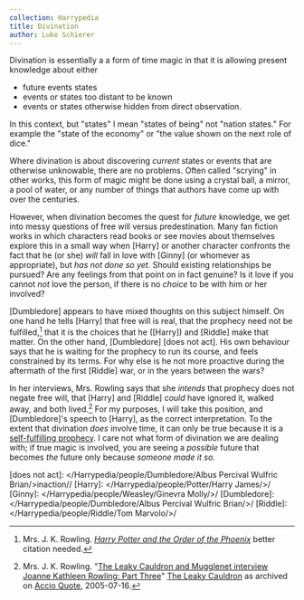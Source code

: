 ```yaml
---
collection: Harrypedia
title: Divination
author: Luke Schierer
---
```


Divination is essentially a a form of time magic in that it is allowing present knowledge about either

- future events states
- events or states too distant to be known
- events or states otherwise hidden from direct observation.

In this context, but "states" I mean "states of being" not "nation states." For example the "state of the economy" or "the value shown on the next role of dice."

Where divination is about discovering _current_ states or events that are otherwise unknowable, there are no problems. Often called "scrying" in other works, this form of magic might be done using a crystal ball, a mirror, a pool of water, or any number of things that authors have come up with over the centuries.

However, when divination becomes the quest for _future_ knowledge, we get into messy questions of free will versus predestination. Many fan fiction works in which characters read books or see movies about themselves explore this in a small way when [Harry] or another character confronts the fact that he (or she)
_will_ fall in love with [Ginny] (or whomever as appropriate), but _has not done so yet._ Should existing relationships be pursued? Are any feelings from that point on in fact genuine? Is it love if you cannot _not_ love the person, if there is no _choice_ to be with him or her involved?

[Dumbledore] appears to have mixed thoughts on this subject himself. On one hand he tells [Harry] that free will is real, that the prophecy need not be fulfilled,[^240417-1] that it is the choices that he ([Harry]) and [Riddle] make that matter. On the other hand, [Dumbledore] [does not act]. His own behaviour says that he is waiting for the prophecy to run its course, and feels constrained by its terms. For why else is he not more proactive during the aftermath of the first [Riddle] war, or in the years between the wars?

In her interviews, Mrs. Rowling says that she _intends_ that prophecy does not negate free will, that [Harry] and [Riddle] _could_ have ignored it, walked away, and both lived.[^240417-2] For my purposes, I will take this position, and [Dumbledore]'s speech to [Harry], as the correct interpretation. To the extent that divination _does_ involve time, it can only be true because it is a [self-fulfilling prophecy]. I care not what form of divination we are dealing with; if true magic is involved, you are seeing a _possible_ future that becomes _the_ future only because _someone made it so._

[does not act]: </Harrypedia/people/Dumbledore/Albus Percival Wulfric Brian/>inaction//
[Harry]: </Harrypedia/people/Potter/Harry James/>/
[Ginny]: </Harrypedia/people/Weasley/Ginevra Molly/>/
[Dumbledore]: </Harrypedia/people/Dumbledore/Albus Percival Wulfric Brian/>/
[Riddle]: </Harrypedia/people/Riddle/Tom Marvolo/>/

[^240417-1]: 
    Mrs. J. K. Rowling.
    _[Harry Potter and the Order of the Phoenix]_
    better citation needed.

[Harry Potter and the Order of the Phoenix]: https://www.librarything.com/work/115

[^240417-2]: 
    Mrs. J. K. Rowling.
    "[The Leaky Cauldron and Mugglenet interview Joanne Kathleen Rowling: Part Three](http://www.accio-quote.org/articles/2005/0705-tlc_mugglenet-anelli-3.htm)" [The Leaky Cauldron](https://www.the-leaky-cauldron.org/) as archived on [Accio Quote](http://www.accio-quote.org/), 2005-07-16.

    [self-fulfilling prophecy]: https://www.britannica.com/topic/self-fulfilling-prophecy
